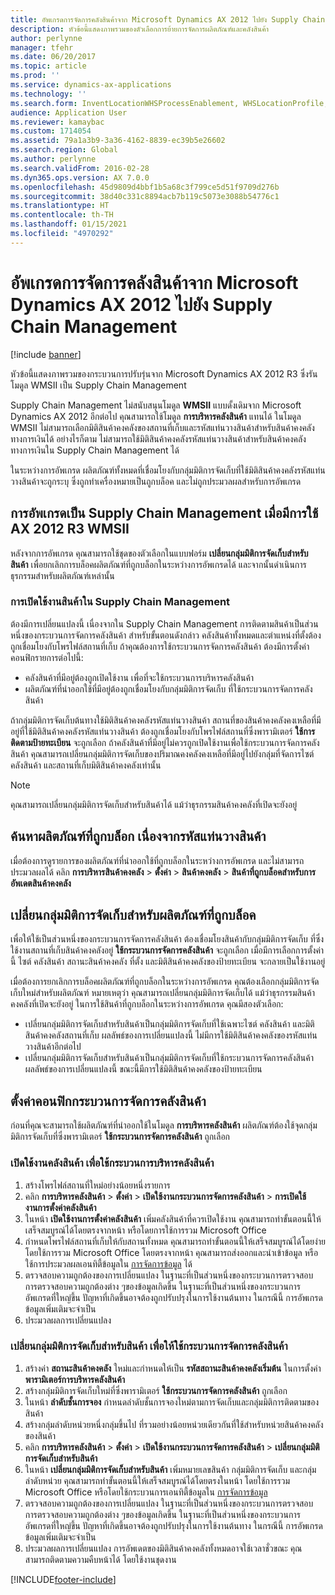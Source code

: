 ```yaml
---
title: อัพเกรดการจัดการคลังสินค้าจาก Microsoft Dynamics AX 2012 ไปยัง Supply Chain Management
description: หัวข้อนี้แสดงภาพรวมของตัวเลือกการย้ายการจัดการผลิตภัณฑ์และคลังสินค้า
author: perlynne
manager: tfehr
ms.date: 06/20/2017
ms.topic: article
ms.prod: ''
ms.service: dynamics-ax-applications
ms.technology: ''
ms.search.form: InventLocationWHSProcessEnablement, WHSLocationProfile, InventTableStorageDimensionGroupChange, InventUpdateBlockedItem, WHSParameters, WHSReservationHierarchy, WHSUOMSeqGroupTable
audience: Application User
ms.reviewer: kamaybac
ms.custom: 1714054
ms.assetid: 79a1a3b9-3a36-4162-8839-ec39b5e26602
ms.search.region: Global
ms.author: perlynne
ms.search.validFrom: 2016-02-28
ms.dyn365.ops.version: AX 7.0.0
ms.openlocfilehash: 45d9809d4bbf1b5a68c3f799ce5d51f9709d276b
ms.sourcegitcommit: 38d40c331c8894acb7b119c5073e3088b54776c1
ms.translationtype: HT
ms.contentlocale: th-TH
ms.lasthandoff: 01/15/2021
ms.locfileid: "4970292"
---
```

# <a name="upgrade-warehouse-management-from-microsoft-dynamics-ax-2012-to-supply-chain-management"></a>อัพเกรดการจัดการคลังสินค้าจาก Microsoft Dynamics AX 2012 ไปยัง Supply Chain Management 


[!include [banner](../includes/banner.md)]

หัวข้อนี้แสดงภาพรวมของกระบวนการปรับรุ่นจาก Microsoft Dynamics AX 2012 R3 ซึ่งรันโมดูล WMSII เป็น Supply Chain Management

Supply Chain Management ไม่สนับสนุนโมดูล **WMSII** แบบดั้งเดิมจาก Microsoft Dynamics AX 2012 อีกต่อไป คุณสามารถใช้โมดูล **การบริหารคลังสินค้า** แทนได้ ในโมดูล WMSII ไม่สามารถเลือกมิติสินค้าคงคลังของสถานที่เก็บและรหัสแท่นวางสินค้าสำหรับสินค้าคงคลังทางการเงินได้ อย่างไรก็ตาม ไม่สามารถใช้มิติสินค้าคงคลังรหัสแท่นวางสินค้าสำหรับสินค้าคงคลังทางการเงินใน Supply Chain Management ได้

ในระหว่างการอัพเกรด ผลิตภัณฑ์ทั้งหมดที่เชื่อมโยงกับกลุ่มมิติการจัดเก็บที่ใช้มิติสินค้าคงคลังรหัสแท่นวางสินค้าจะถูกระบุ ซึ่งถูกทำเครื่องหมายเป็นถูกบล็อค และไม่ถูกประมวลผลสำหรับการอัพเกรด

## <a name="upgrading-to-supply-chain-management-when-ax-2012-r3-wmsii-is-used"></a>การอัพเกรดเป็น Supply Chain Management เมื่อมีการใช้ AX 2012 R3 WMSII
หลังจากการอัพเกรด คุณสามารถใช้ชุดของตัวเลือกในแบบฟอร์ม **เปลี่ยนกลุ่มมิติการจัดเก็บสำหรับสินค้า** เพื่อยกเลิกการบล็อคผลิตภัณฑ์ที่ถูกบล็อกในระหว่างการอัพเกรดได้ และจากนั้นดำเนินการธุรกรรมสำหรับผลิตภัณฑ์เหล่านั้น

### <a name="enabling-items-in-supply-chain-management"></a>การเปิดใช้งานสินค้าใน Supply Chain Management 
ต้องมีการเปลี่ยนแปลงนี้ เนื่องจากใน Supply Chain Management การติดตามสินค้าเป็นส่วนหนึ่งของกระบวนการจัดการคลังสินค้า สำหรับขั้นตอนดังกล่าว คลังสินค้าทั้งหมดและตำแหน่งที่ตั้งต้องถูกเชื่อมโยงกับโพรไฟล์สถานที่เก็บ ถ้าคุณต้องการใช้กระบวนการจัดการคลังสินค้า ต้องมีการตั้งค่าคอนฟิกรายการต่อไปนี้:
-   คลังสินค้าที่มีอยู่ต้องถูกเปิดใช้งาน เพื่อที่จะใช้กระบวนการบริหารคลังสินค้า 
-   ผลิตภัณฑ์ที่นำออกใช้ที่มีอยู่ต้องถูกเชื่อมโยงกับกลุ่มมิติการจัดเก็บ ที่ใช้กระบวนการจัดการคลังสินค้า 

ถ้ากลุ่มมิติการจัดเก็บต้นทางใช้มิติสินค้าคงคลังรหัสแท่นวางสินค้า สถานที่ของสินค้าคงคลังคงเหลือที่มีอยู่ที่ใช้มิติสินค้าคงคลังรหัสแท่นวางสินค้า ต้องถูกเชื่อมโยงกับโพรไฟล์สถานที่ซึ่งพารามิเตอร์ **ใช้การติดตามป้ายทะเบียน** จะถูกเลือก ถ้าคลังสินค้าที่มีอยู่ไม่ควรถูกเปิดใช้งานเพื่อใช้กระบวนการจัดการคลังสินค้า คุณสามารถเปลี่ยนกลุ่มมิติการจัดเก็บของปริมาณคงคลังคงเหลือที่มีอยู่ไปยังกลุ่มที่จัดการไซต์ คลังสินค้า และสถานที่เก็บมิติสินค้าคงคลังเท่านั้น 

> [!NOTE] 
>  คุณสามารถเปลี่ยนกลุ่มมิติการจัดเก็บสำหรับสินค้าได้ แม้ว่าธุรกรรมสินค้าคงคลังที่เปิดจะยังอยู่

## <a name="find-products-that-were-blocked-because-of-pallet-id"></a>ค้นหาผลิตภัณฑ์ที่ถูกบล็อก เนื่องจากรหัสแท่นวางสินค้า
เมื่อต้องการดูรายการของผลิตภัณฑ์ที่นำออกใช้ที่ถูกบล็อกในระหว่างการอัพเกรด และไม่สามารถประมวลผลได้ คลิก **การบริหารสินค้าคงคลัง** &gt; **ตั้งค่า** &gt; **สินค้าคงคลัง** &gt; **สินค้าที่ถูกบล็อคสำหรับการอัพเดตสินค้าคงคลัง**

## <a name="change-storage-dimension-group-for-blocked-products"></a>เปลี่ยนกลุ่มมิติการจัดเก็บสำหรับผลิตภัณฑ์ที่ถูกบล็อค 
 
เพื่อให้ใช้เป็นส่วนหนึ่งของกระบวนการจัดการคลังสินค้า ต้องเชื่อมโยงสินค้ากับกลุ่มมิติการจัดเก็บ ที่ซึ่งใช้งานสถานที่เก็บสินค้าคงคลังอยู่ **ใช้กระบวนการจัดการคลังสินค้า** จะถูกเลือก เมื่อมีการเลือกการตั้งค่านี้ ไซต์ คลังสินค้า สถานะสินค้าคงคลัง ที่ตั้ง และมิติสินค้าคงคลังของป้ายทะเบียน จะกลายเป็นใช้งานอยู่

เมื่อต้องการยกเลิกการบล็อคผลิตภัณฑ์ที่ถูกบล็อกในระหว่างการอัพเกรด คุณต้องเลือกกลุ่มมิติการจัดเก็บใหม่สำหรับผลิตภัณฑ์ หมายเหตุว่า คุณสามารถเปลี่ยนกลุ่มมิติการจัดเก็บได้ แม้ว่าธุรกรรมสินค้าคงคลังที่เปิดจะยังอยู่ ในการใช้สินค้าที่ถูกบล็อกในระหว่างการอัพเกรด คุณมีสองตัวเลือก:

-   เปลี่ยนกลุ่มมิติการจัดเก็บสำหรับสินค้าเป็นกลุ่มมิติการจัดเก็บที่ใช้เฉพาะไซต์ คลังสินค้า และมิติสินค้าคงคลังสถานที่เก็บ ผลลัพธ์ของการเปลี่ยนแปลงนี้ ไม่มีการใช้มิติสินค้าคงคลังของรหัสแท่นวางสินค้าอีกต่อไป
-   เปลี่ยนกลุ่มมิติการจัดเก็บสำหรับสินค้าเป็นกลุ่มมิติการจัดเก็บที่ใช้กระบวนการจัดการคลังสินค้า ผลลัพธ์ของการเปลี่ยนแปลงนี้ ขณะนี้มีการใช้มิติสินค้าคงคลังของป้ายทะเบียน

## <a name="configure-warehouse-management-processes"></a>ตั้งค่าคอนฟิกกระบวนการจัดการคลังสินค้า
ก่อนที่คุณจะสามารถใช้ผลิตภัณฑ์ที่นำออกใช้ในโมดูล **การบริหารคลังสินค้า** ผลิตภัณฑ์ต้องใช้จุดกลุ่มมิติการจัดเก็บที่ซึ่งพารามิเตอร์ **ใช้กระบวนการจัดการคลังสินค้า** ถูกเลือก

### <a name="enable-warehouses-to-use-warehouse-management-processes"></a>เปิดใช้งานคลังสินค้า เพื่อใช้กระบวนการบริหารคลังสินค้า

1.  สร้างโพรไฟล์สถานที่ใหม่อย่างน้อยหนึ่งรายการ
2.  คลิก **การบริหารคลังสินค้า** &gt; **ตั้งค่า** &gt; **เปิดใช้งานกระบวนการจัดการคลังสินค้า** &gt; **การเปิดใช้งานการตั้งค่าคลังสินค้า**
3.  ในหน้า **เปิดใช้งานการตั้งค่าคลังสินค้า** เพิ่มคลังสินค้าที่ควรเปิดใช้งาน คุณสามารถทำขั้นตอนนี้ให้เสร็จสมบูรณ์ได้โดยตรงจากหน้า หรือโดยการใช้การรวม Microsoft Office
4.  กำหนดโพรไฟล์สถานที่เก็บให้กับสถานทั้งหมด คุณสามารถทำขั้นตอนนี้ให้เสร็จสมบูรณ์ได้โดยง่าย โดยใช้การรวม Microsoft Office โดยตรงจากหน้า คุณสามารถส่งออกและนำเข้าข้อมูล หรือใช้การประมวลผลเอนทิตี้ข้อมูลใน [การจัดการข้อมูล](../../dev-itpro/data-entities/data-entities.md) ได้
5.  ตรวจสอบความถูกต้องของการเปลี่ยนแปลง ในฐานะที่เป็นส่วนหนึ่งของกระบวนการตรวจสอบ การตรวจสอบความถูกต้องต่าง ๆของข้อมูลเกิดขึ้น ในฐานะที่เป็นส่วนหนึ่งของกระบวนการอัพเกรดที่ใหญ่ขึ้น ปัญหาที่เกิดขึ้นอาจต้องถูกปรับปรุงในการใช้งานต้นทาง ในกรณีนี้ การอัพเกรดข้อมูลเพิ่มเติมจะจำเป็น
6.  ประมวลผลการเปลี่ยนแปลง

### <a name="change-the-storage-dimension-group-for-items-so-that-it-uses-warehouse-management-processes"></a>เปลี่ยนกลุ่มมิติการจัดเก็บสำหรับสินค้า เพื่อให้ใช้กระบวนการจัดการคลังสินค้า

1.  สร้างค่า **สถานะสินค้าคงคลัง** ใหม่และกำหนดให้เป็น **รหัสสถานะสินค้าคงคลังเริ่มต้น** ในการตั้งค่า **พารามิเตอร์การบริหารคลังสินค้า**
2.  สร้างกลุ่มมิติการจัดเก็บใหม่ที่ซึ่งพารามิเตอร์ **ใช้กระบวนการจัดการคลังสินค้า** ถูกเลือก
3.  ในหน้า **ลำดับชั้นการจอง** กำหนดลำดับชั้นการจองใหม่ตามการจัดเก็บและกลุ่มมิติการติดตามของสินค้า
4.  สร้างกลุ่มลำดับหน่วยหนึ่งกลุ่มขึ้นไป ที่รวมอย่างน้อยหน่วยเดียวกันที่ใช้สำหรับหน่วยสินค้าคงคลังของสินค้า
5.  คลิก **การบริหารคลังสินค้า** &gt; **ตั้งค่า** &gt; **เปิดใช้งานกระบวนการจัดการคลังสินค้า** &gt; **เปลี่ยนกลุ่มมิติการจัดเก็บสำหรับสินค้า**
6.  ในหน้า **เปลี่ยนกลุ่มมิติการจัดเก็บสำหรับสินค้า** เพิ่มหมายเลขสินค้า กลุ่มมิติการจัดเก็บ และกลุ่มลำดับหน่วย คุณสามารถทำขั้นตอนนี้ให้เสร็จสมบูรณ์ได้โดยตรงในหน้า โดยใช้การรวม Microsoft Office หรือโดยใช้กระบวนการเอนทิตี้ข้อมูลใน [การจัดการข้อมูล](../../dev-itpro/data-entities/data-entities.md)
7.  ตรวจสอบความถูกต้องของการเปลี่ยนแปลง ในฐานะที่เป็นส่วนหนึ่งของกระบวนการตรวจสอบ การตรวจสอบความถูกต้องต่าง ๆของข้อมูลเกิดขึ้น ในฐานะที่เป็นส่วนหนึ่งของกระบวนการอัพเกรดที่ใหญ่ขึ้น ปัญหาที่เกิดขึ้นอาจต้องถูกปรับปรุงในการใช้งานต้นทาง ในกรณีนี้ การอัพเกรดข้อมูลเพิ่มเติมจะจำเป็น
8.  ประมวลผลการเปลี่ยนแปลง การอัพเดตของมิติสินค้าคงคลังทั้งหมดอาจใช้เวลาชั่วขณะ คุณสามารถติดตามความคืบหน้าได้ โดยใช้งานชุดงาน


[!INCLUDE[footer-include](../../includes/footer-banner.md)]